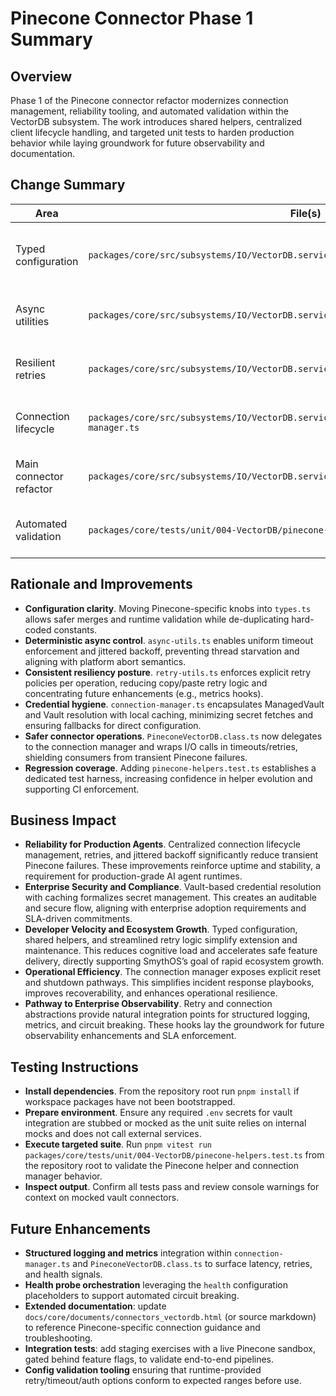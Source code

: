 # Pinecone Connector Phase 1 Summary

## Overview
Phase 1 of the Pinecone connector refactor modernizes connection management, reliability tooling, and automated validation within the VectorDB subsystem. The work introduces shared helpers, centralized client lifecycle handling, and targeted unit tests to harden production behavior while laying groundwork for future observability and documentation.

## Change Summary
| Area | File(s) | Description |
| --- | --- | --- |
| Typed configuration | `packages/core/src/subsystems/IO/VectorDB.service/connectors/pinecone/types.ts` | Defines Pinecone connector settings covering auth, retry, timeout, and health inputs to keep runtime code declarative. |
| Async utilities | `packages/core/src/subsystems/IO/VectorDB.service/connectors/pinecone/async-utils.ts` | Adds cancellable timeout wrapper and jittered sleep helper to standardize operation control flow. |
| Resilient retries | `packages/core/src/subsystems/IO/VectorDB.service/connectors/pinecone/retry-utils.ts` | Implements exponential backoff with jitter, per-operation timeouts, and attempt callbacks. |
| Connection lifecycle | `packages/core/src/subsystems/IO/VectorDB.service/connectors/pinecone/connection-manager.ts` | Centralizes Pinecone client creation, credential lookups (ManagedVault/Vault/direct), and local caching. |
| Main connector refactor | `packages/core/src/subsystems/IO/VectorDB.service/connectors/PineconeVectorDB.class.ts` | Consumes the new helpers for namespace CRUD, query, and upsert flows with retry + timeout safety. |
| Automated validation | `packages/core/tests/unit/004-VectorDB/pinecone-helpers.test.ts` | Covers helper utilities and connection manager behavior using vitest without external dependencies. |

## Rationale and Improvements
- **Configuration clarity**. Moving Pinecone-specific knobs into `types.ts` allows safer merges and runtime validation while de-duplicating hard-coded constants.
- **Deterministic async control**. `async-utils.ts` enables uniform timeout enforcement and jittered backoff, preventing thread starvation and aligning with platform abort semantics.
- **Consistent resiliency posture**. `retry-utils.ts` enforces explicit retry policies per operation, reducing copy/paste retry logic and concentrating future enhancements (e.g., metrics hooks).
- **Credential hygiene**. `connection-manager.ts` encapsulates ManagedVault and Vault resolution with local caching, minimizing secret fetches and ensuring fallbacks for direct configuration.
- **Safer connector operations**. `PineconeVectorDB.class.ts` now delegates to the connection manager and wraps I/O calls in timeouts/retries, shielding consumers from transient Pinecone failures.
- **Regression coverage**. Adding `pinecone-helpers.test.ts` establishes a dedicated test harness, increasing confidence in helper evolution and supporting CI enforcement.

## Business Impact
- **Reliability for Production Agents**. Centralized connection lifecycle management, retries, and jittered backoff significantly reduce transient Pinecone failures. These improvements reinforce uptime and stability, a requirement for production-grade AI agent runtimes.
- **Enterprise Security and Compliance**. Vault-based credential resolution with caching formalizes secret management. This creates an auditable and secure flow, aligning with enterprise adoption requirements and SLA-driven commitments.
- **Developer Velocity and Ecosystem Growth**. Typed configuration, shared helpers, and streamlined retry logic simplify extension and maintenance. This reduces cognitive load and accelerates safe feature delivery, directly supporting SmythOS’s goal of rapid ecosystem growth.
- **Operational Efficiency**. The connection manager exposes explicit reset and shutdown pathways. This simplifies incident response playbooks, improves recoverability, and enhances operational resilience.
- **Pathway to Enterprise Observability**. Retry and connection abstractions provide natural integration points for structured logging, metrics, and circuit breaking. These hooks lay the groundwork for future observability enhancements and SLA enforcement.

## Testing Instructions
- **Install dependencies**. From the repository root run `pnpm install` if workspace packages have not been bootstrapped.
- **Prepare environment**. Ensure any required `.env` secrets for vault integration are stubbed or mocked as the unit suite relies on internal mocks and does not call external services.
- **Execute targeted suite**. Run `pnpm vitest run packages/core/tests/unit/004-VectorDB/pinecone-helpers.test.ts` from the repository root to validate the Pinecone helper and connection manager behavior.
- **Inspect output**. Confirm all tests pass and review console warnings for context on mocked vault connectors.

## Future Enhancements
- **Structured logging and metrics** integration within `connection-manager.ts` and `PineconeVectorDB.class.ts` to surface latency, retries, and health signals.
- **Health probe orchestration** leveraging the `health` configuration placeholders to support automated circuit breaking.
- **Extended documentation**: update `docs/core/documents/connectors_vectordb.html` (or source markdown) to reference Pinecone-specific connection guidance and troubleshooting.
- **Integration tests**: add staging exercises with a live Pinecone sandbox, gated behind feature flags, to validate end-to-end pipelines.
- **Config validation tooling** ensuring that runtime-provided retry/timeout/auth options conform to expected ranges before use.
